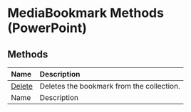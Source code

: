 
# MediaBookmark Methods (PowerPoint)

## Methods



|**Name**|**Description**|
|:-----|:-----|
| [Delete](d5077d2b-99de-6d02-2775-7f8788520982.md)|Deletes the bookmark from the collection. |
|Name|Description|
